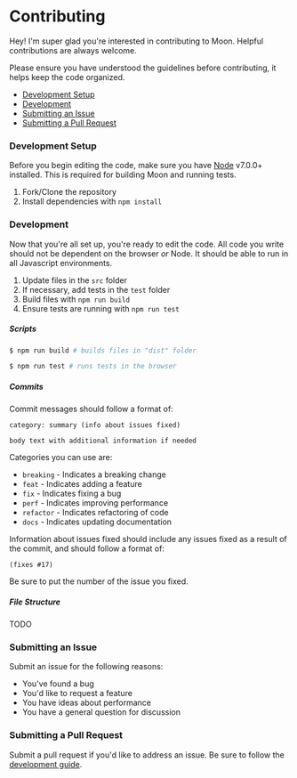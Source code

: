 # Contributing

Hey! I'm super glad you're interested in contributing to Moon. Helpful contributions are always welcome.

Please ensure you have understood the guidelines before contributing, it helps keep the code organized.

* [Development Setup](https://github.com/kbrsh/moon/blob/master/CONTRIBUTING.md#development-setup)
* [Development](https://github.com/kbrsh/moon/blob/master/CONTRIBUTING.md#development)
* [Submitting an Issue](https://github.com/kbrsh/moon/blob/master/CONTRIBUTING.md#submitting-an-issue)
* [Submitting a Pull Request](https://github.com/kbrsh/moon/blob/master/CONTRIBUTING.md#submitting-a-pull-request)

### Development Setup

Before you begin editing the code, make sure you have [Node](https://nodejs.org) v7.0.0+ installed. This is required for building Moon and running tests.

1. Fork/Clone the repository
2. Install dependencies with `npm install`

### Development

Now that you're all set up, you're ready to edit the code. All code you write should not be dependent on the browser *or* Node. It should be able to run in all Javascript environments.

1. Update files in the `src` folder
2. If necessary, add tests in the `test` folder
3. Build files with `npm run build`
4. Ensure tests are running with `npm run test`

##### Scripts

```sh
$ npm run build # builds files in "dist" folder

$ npm run test # runs tests in the browser
```

##### Commits

Commit messages should follow a format of:

```
category: summary (info about issues fixed)

body text with additional information if needed
```

Categories you can use are:

* `breaking` - Indicates a breaking change
* `feat` - Indicates adding a feature
* `fix` - Indicates fixing a bug
* `perf` - Indicates improving performance
* `refactor` - Indicates refactoring of code
* `docs` - Indicates updating documentation

Information about issues fixed should include any issues fixed as a result of the commit, and should follow a format of:

```
(fixes #17)
```

Be sure to put the number of the issue you fixed.

##### File Structure

TODO

### Submitting an Issue

Submit an issue for the following reasons:

* You've found a bug
* You'd like to request a feature
* You have ideas about performance
* You have a general question for discussion

### Submitting a Pull Request

Submit a pull request if you'd like to address an issue. Be sure to follow the [development guide](https://github.com/kbrsh/moon/blob/master/CONTRIBUTING.md#development).
